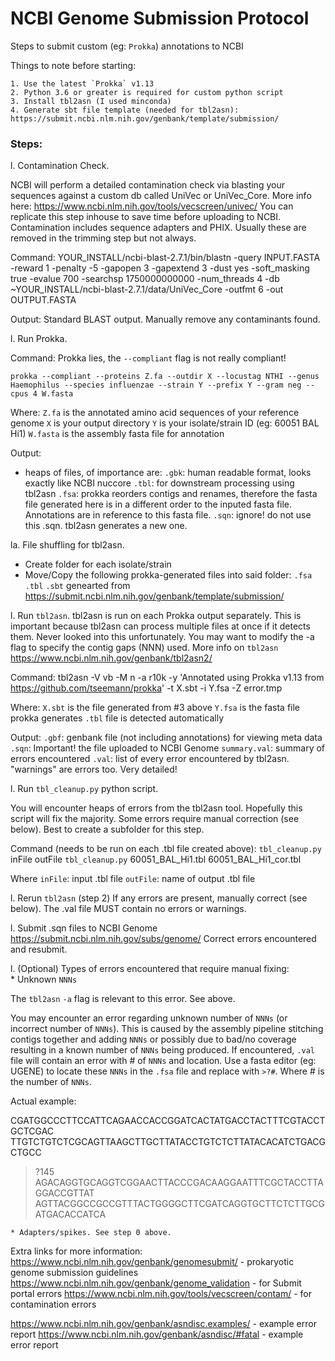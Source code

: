 # NCBI Genome Submission Protocol

Steps to submit custom (eg: `Prokka`) annotations to NCBI

Things to note before starting:

	1. Use the latest `Prokka` v1.13
	2. Python 3.6 or greater is required for custom python script
	3. Install tbl2asn (I used minconda)
	4. Generate sbt file template (needed for tbl2asn): https://submit.ncbi.nlm.nih.gov/genbank/template/submission/

### Steps:

l. Contamination Check.

NCBI will perform a detailed contamination check via blasting your sequences against a custom db called UniVec or UniVec_Core. More info here: https://www.ncbi.nlm.nih.gov/tools/vecscreen/univec/ 
You can replicate this step inhouse to save time before uploading to NCBI. Contamination includes sequence adapters and PHIX. Usually these are removed in the trimming step but not always.  

Command:
    YOUR_INSTALL/ncbi-blast-2.7.1/bin/blastn -query INPUT.FASTA  -reward 1 -penalty -5 -gapopen 3 -gapextend 3 -dust yes -soft_masking true -evalue 700 -searchsp 1750000000000 -num_threads 4 -db ~YOUR_INSTALL/ncbi-blast-2.7.1/data/UniVec_Core -outfmt 6 -out OUTPUT.FASTA

Output:
Standard BLAST output. Manually remove any contaminants found.

l. Run Prokka.

Command:
Prokka lies, the `--compliant` flag is not really compliant!

    prokka --compliant --proteins Z.fa --outdir X --locustag NTHI --genus Haemophilus --species influenzae --strain Y --prefix Y --gram neg --cpus 4 W.fasta

Where:
  `Z.fa` is the annotated amino acid sequences of your reference genome
  `X` is your output directory
  `Y` is your isolate/strain ID (eg: 60051 BAL Hi1)
  `W.fasta` is the assembly fasta file for annotation

Output:
  * heaps of files, of importance are:
    `.gbk`: human readable format, looks exactly like NCBI nuccore
    `.tbl`: for downstream processing using tbl2asn 
    `.fsa`: prokka reorders contigs and renames, therefore the fasta file generated here is in a different order to the inputed fasta file. Annotations are in reference to this fasta file.
    `.sqn`: ignore! do not use this .sqn. tbl2asn generates a new one. 

la. File shuffling for tbl2asn.

  * Create folder for each isolate/strain
  * Move/Copy the following prokka-generated files into said folder: 
    `.fsa`
    `.tbl` 
    `.sbt` genearted from https://submit.ncbi.nlm.nih.gov/genbank/template/submission/

l. Run `tbl2asn`. 
tbl2asn is run on each Prokka output separately. This is important because tbl2asn can process multiple files at once if it detects them. Never looked into this unfortunately. You may want to modify the -a flag to specify the contig gaps (NNN) used. 
More info on `tbl2asn` https://www.ncbi.nlm.nih.gov/genbank/tbl2asn2/

Command:
    tbl2asn -V vb -M n -a r10k -y 'Annotated using Prokka v1.13 from https://github.com/tseemann/prokka' -t X.sbt -i Y.fsa -Z error.tmp

Where: 
  `X.sbt` is the file generated from #3 above
  `Y.fsa` is the fasta file prokka generates
  `.tbl` file is detected automatically

Output:
  `.gbf`: genbank file (not including annotations) for viewing meta data
  `.sqn`: Important! the file uploaded to NCBI Genome
  `summary.val`: summary of errors encountered 
  `.val`: list of every error encountered by tbl2asn. "warnings" are errors too. Very detailed!

l. Run `tbl_cleanup.py` python script.

You will encounter heaps of errors from the tbl2asn tool. Hopefully this script will fix the majority. Some errors require manual correction (see below). Best to create a subfolder for this step.

Command (needs to be run on each .tbl file created above):
    `tbl_cleanup.py` inFile outFile
    `tbl_cleanup.py` 60051_BAL_Hi1.tbl 60051_BAL_Hi1_cor.tbl 

Where
  `inFile`: input .tbl file 
  `outFile`: name of output .tbl file

l. Rerun `tbl2asn` (step 2)
If any errors are present, manually correct (see below). The .val file MUST contain no errors or warnings. 

l. Submit .sqn files to NCBI Genome https://submit.ncbi.nlm.nih.gov/subs/genome/
Correct errors encountered and resubmit.

l. (Optional) Types of errors encountered that require manual fixing:		
    * Unknown `NNNs`

The `tbl2asn` `-a` flag is relevant to this error. See above.

You may encounter an error regarding unknown number of `NNNs` (or incorrect number of `NNNs`). This is caused by the assembly pipeline stitching contigs together and adding `NNNs` or possibly due to bad/no coverage resulting in a known number of `NNNs` being produced. If encountered, `.val` file will contain an error with # of `NNNs` and location. Use a fasta editor (eg: UGENE) to locate these `NNNs` in the `.fsa` file and replace with `>?#`. Where # is the number of `NNNs`. 

Actual example:

  CGATGGCCCTTCCATTCAGAACCACCGGATCACTATGACCTACTTTCGTACCTGCTCGAC
  TTGTCTGTCTCGCAGTTAAGCTTGCTTATACCTGTCTCTTATACACATCTGACGCTGCC
  >?145
  AGACAGGTGCAGGTCGGAACTTACCCGACAAGGAATTTCGCTACCTTAGGACCGTTAT
  AGTTACGGCCGCCGTTTACTGGGGCTTCGATCAGGTGCTTCTCTTGCGATGACACCATCA

    * Adapters/spikes. See step 0 above. 

Extra links for more information:
https://www.ncbi.nlm.nih.gov/genbank/genomesubmit/ - prokaryotic genome submission guidelines
https://www.ncbi.nlm.nih.gov/genbank/genome_validation - for Submit portal errors
https://www.ncbi.nlm.nih.gov/tools/vecscreen/contam/ - for contamination errors

https://www.ncbi.nlm.nih.gov/genbank/asndisc.examples/ - example error report
https://www.ncbi.nlm.nih.gov/genbank/asndisc/#fatal - example error report
